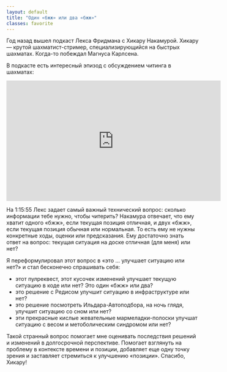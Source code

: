 ```yaml
---
layout: default
title: "Один «бжж» или два «бжж»"
classes: favorite
---
```


Год назад вышел подкаст Лекса Фридмана с Хикару Накамурой. Хикару — крутой шахматист-стример, специализирующийся на быстрых шахматах. Когда-то побеждал Магнуса Карлсена.

В подкасте есть интересный эпизод с обсуждением читинга в шахматах:
<div class="youtubeVideo">
<iframe width="560" height="315" src="https://www.youtube.com/embed/oJNvxYEcVAY?si=Bsez0_UghEKLuf-m&amp;start=3904" title="YouTube video player" frameborder="0" allow="accelerometer; autoplay; clipboard-write; encrypted-media; gyroscope; picture-in-picture; web-share" referrerpolicy="strict-origin-when-cross-origin" allowfullscreen></iframe>
</div>

На 1:15:55 Лекс задает самый важный технический вопрос: сколько информации тебе нужно, чтобы читерить? Накамура отвечает, что ему хватит одного «бжж», если текущая позиция отличная, и двух «бжж», если текущая позиция обычная или нормальная. То есть ему не нужны конкретные ходы, оценки или предсказания. Ему достаточно знать ответ на вопрос: текущая ситуация на доске отличная (для меня) или нет?

Я переформулировал этот вопрос в «это ... улучшает ситуацию или нет?» и стал бесконечно спрашивать себя:
* этот пулреквест, этот кусочек изменений улучшает текущую ситуацию в коде или нет? Это один «бжж» или два?
* это решение с Редисом улучшит ситуацию в инфраструктуре или нет?
* это решение посмотреть Ильдара-Автоподбора, на ночь глядя, улучшит ситуацию со сном или нет?
* эти прекрасные кислые жевательные мармеладки-полоски улучшат ситуацию с весом и метоболическим синдромом или нет?

Такой странный вопрос помогает мне оценивать последствия решений и изменений в долгосрочной перспективе. Помогает взглянуть на проблему в контексте времени и позиции, добавляет еще одну точку зрения и заставляет стремиться к улучшению «позиции». Спасибо, Хикару!
